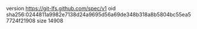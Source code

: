 version https://git-lfs.github.com/spec/v1
oid sha256:0244811a9982e7138d24a9695d56a69de348b318a8b5804bc55ea57724f21908
size 14908
